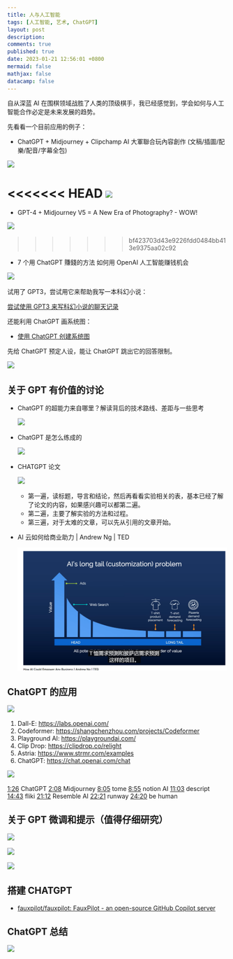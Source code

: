 ```yaml
---
title: 人与人工智能
tags: [人工智能, 艺术, ChatGPT]
layout: post
description:
comments: true
published: true
date: 2023-01-21 12:56:01 +0800
mermaid: false
mathjax: false
datacamp: false
---
```


自从深蓝 AI 在围棋领域战胜了人类的顶级棋手，我已经感觉到，学会如何与人工智能合作必定是未来发展的趋势。

先看看一个目前应用的例子：

- ChatGPT + Midjourney + Clipchamp AI 大軍聯合玩內容創作 (文稿/插圖/配樂/配音/字幕全包)

[![](https://img.youtube.com/vi/9T8Dn2cY_04/0.jpg)](https://www.youtube.com/watch?v=9T8Dn2cY_04)

<<<<<<< HEAD
[![](https://img.youtube.com/vi/BKYctWA3icc/0.jpg)](https://www.youtube.com/watch?v=BKYctWA3icc)
=======
- GPT-4 + Midjourney V5 = A New Era of Photography? - WOW!

[![](https://img.youtube.com/vi/Asg1e_IYzR8/0.jpg)](https://www.youtube.com/watch?v=Asg1e_IYzR8)
>>>>>>> bf423703d43e9226fdd0484bb413e9375aa02c92

- 7 个用 ChatGPT 賺錢的方法 如何用 OpenAI 人工智能赚钱机会

[![](https://img.youtube.com/vi/nYi36vkQ20E/0.jpg)](https://www.youtube.com/watch?v=nYi36vkQ20E)

试用了 GPT3，尝试用它来帮助我写一本科幻小说：

[尝试使用 GPT3 来写科幻小说的聊天记录](https://sharegpt.com/c/HDLhv55)

还能利用 ChatGPT 画系统图：

- [使用 ChatGPT 创建系统图](https://aruva.medium.com/using-chatgpt-to-build-system-diagrams-part-i-69efc7603926)

先给 ChatGPT 预定人设，能让 ChatGPT 跳出它的回答限制。

[![](https://img.youtube.com/vi/gUE70FFgcUk/0.jpg)](https://www.youtube.com/watch?v=gUE70FFgcUk)

## 关于 GPT 有价值的讨论

- ChatGPT 的超能力来自哪里？解读背后的技术路线、差距与一些思考

  [![](https://img.youtube.com/vi/9DovhoPGyhc/0.jpg)](https://www.youtube.com/watch?v=9DovhoPGyhc)

- ChatGPT 是怎么练成的

  [![](https://img.youtube.com/vi/e0aKI2GGZNg/0.jpg)](https://www.youtube.com/watch?v=e0aKI2GGZNg)

- CHATGPT 论文

  [![](https://img.youtube.com/vi/txjl_Q4jCyQ/0.jpg)](https://www.youtube.com/watch?v=txjl_Q4jCyQ)

  - 第一遍，读标题，导言和结论，然后再看看实验相关的表，基本已经了解了论文的内容，如果感兴趣可以都第二遍。
  - 第二遍，主要了解实验的方法和过程。
  - 第三遍，对于太难的文章，可以先从引用的文章开始。

- AI 云如何给商业助力 | Andrew Ng | TED

  [![](../assets/images/2023-01-21-chatgpt-ai-art.markdown__20230305094152.png)](https://www.youtube.com/watch?v=reUZRyXxUs4)

## ChatGPT 的应用

[![](https://img.youtube.com/vi/CDOdSXEdm2g/0.jpg)](https://www.youtube.com/watch?v=CDOdSXEdm2g)

1. Dall-E: <https://labs.openai.com/>
2. Codeformer: <https://shangchenzhou.com/projects/Codeformer>
3. Playground AI: <https://playgroundai.com/>
4. Clip Drop: <https://clipdrop.co/relight>
5. Astria: <https://www.strmr.com/examples>
6. ChatGPT: <https://chat.openai.com/chat>

[![](https://img.youtube.com/vi/2LzhWyp48FY/0.jpg)](https://www.youtube.com/watch?v=2LzhWyp48FY)

[1:26](https://www.youtube.com/watch?v=2LzhWyp48FY&t=86s) ChatGPT
[2:08](https://www.youtube.com/watch?v=2LzhWyp48FY&t=128s) Midjourney
[8:05](https://www.youtube.com/watch?v=2LzhWyp48FY&t=485s) tome
[8:55](https://www.youtube.com/watch?v=2LzhWyp48FY&t=535s) notion AI
[11:03](https://www.youtube.com/watch?v=2LzhWyp48FY&t=663s) descript
[14:43](https://www.youtube.com/watch?v=2LzhWyp48FY&t=883s) fliki
[21:12](https://www.youtube.com/watch?v=2LzhWyp48FY&t=1272s) Resemble AI
[22:21](https://www.youtube.com/watch?v=2LzhWyp48FY&t=1341s) runway
[24:20](https://www.youtube.com/watch?v=2LzhWyp48FY&t=1460s) be human

## 关于 GPT 微调和提示（值得仔细研究）

[![](https://img.youtube.com/vi/F58vJcGgjt0/0.jpg)](https://www.youtube.com/watch?v=F58vJcGgjt0)

[![](https://img.youtube.com/vi/aZ_jXZvxyVg/0.jpg)](https://www.youtube.com/watch?v=aZ_jXZvxyVg)

[![](https://img.youtube.com/vi/HnzDaEiN_eg/0.jpg)](https://www.youtube.com/watch?v=HnzDaEiN_eg)

## 搭建 CHATGPT

- [fauxpilot/fauxpilot: FauxPilot - an open-source GitHub Copilot server](https://github.com/fauxpilot/fauxpilot)

## ChatGPT 总结

[![](https://img.youtube.com/vi/zNRvAMJOfAI/0.jpg)](https://www.youtube.com/watch?v=zNRvAMJOfAI)
